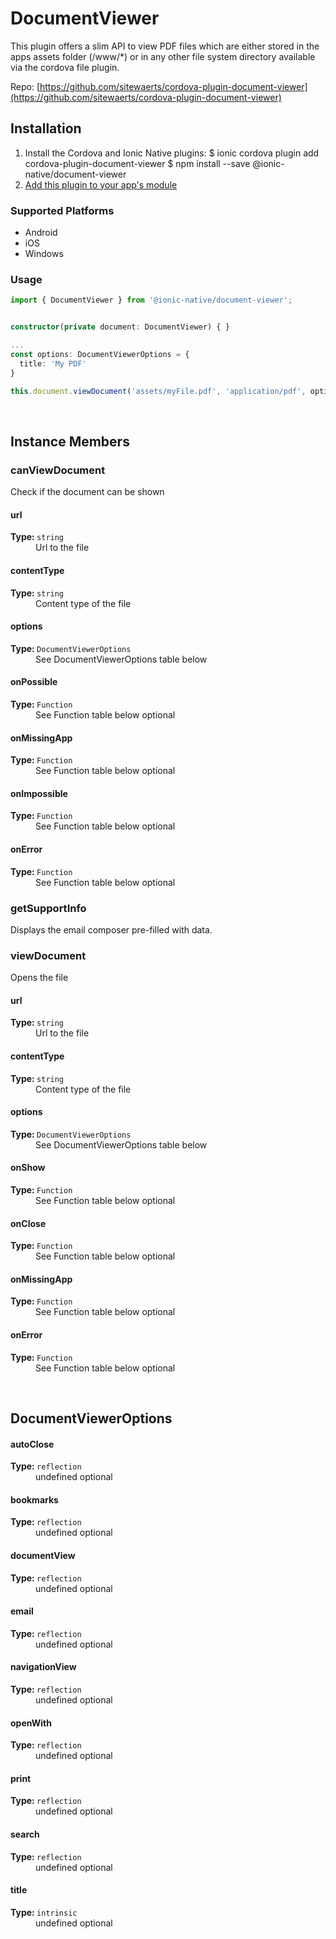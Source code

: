 # DocumentViewer 


This plugin offers a slim API to view PDF files which are either stored in the apps assets folder (/www/*) or in any other file system directory available via the cordova file plugin.


Repo: [https://github.com/sitewaerts/cordova-plugin-document-viewer](https://github.com/sitewaerts/cordova-plugin-document-viewer)



## Installation 

<ol>
<li>Install the Cordova and Ionic Native plugins:
<code-block language="shell">$ ionic cordova plugin add cordova-plugin-document-viewer
$ npm install --save @ionic-native/document-viewer
</code-block>
</li>
<li><a href="/docs/native/#Add_Plugins_to_Your_App_Module">Add this plugin to your app's module</a></li>
</ol>



### Supported Platforms

* Android
* iOS
* Windows




### Usage


```typescript
import { DocumentViewer } from '@ionic-native/document-viewer';


constructor(private document: DocumentViewer) { }

...
const options: DocumentViewerOptions = {
  title: 'My PDF'
}

this.document.viewDocument('assets/myFile.pdf', 'application/pdf', options)

```




<p><br></p>

## Instance Members

### canViewDocument

Check if the document can be shown

<dl>
<dt><h4>url</h4><strong>Type: </strong><code>string</code></dt>
<dd>Url to the file</dd><dt><h4>contentType</h4><strong>Type: </strong><code>string</code></dt>
<dd>Content type of the file</dd><dt><h4>options</h4><strong>Type: </strong><code>DocumentViewerOptions</code></dt>
<dd>See DocumentViewerOptions table below</dd><dt><h4>onPossible</h4><strong>Type: </strong><code>Function</code></dt>
<dd>See Function table below <span class="tag">optional</span></dd><dt><h4>onMissingApp</h4><strong>Type: </strong><code>Function</code></dt>
<dd>See Function table below <span class="tag">optional</span></dd><dt><h4>onImpossible</h4><strong>Type: </strong><code>Function</code></dt>
<dd>See Function table below <span class="tag">optional</span></dd><dt><h4>onError</h4><strong>Type: </strong><code>Function</code></dt>
<dd>See Function table below <span class="tag">optional</span></dd>
</dl>

### getSupportInfo

Displays the email composer pre-filled with data.

### viewDocument

Opens the file

<dl>
<dt><h4>url</h4><strong>Type: </strong><code>string</code></dt>
<dd>Url to the file</dd><dt><h4>contentType</h4><strong>Type: </strong><code>string</code></dt>
<dd>Content type of the file</dd><dt><h4>options</h4><strong>Type: </strong><code>DocumentViewerOptions</code></dt>
<dd>See DocumentViewerOptions table below</dd><dt><h4>onShow</h4><strong>Type: </strong><code>Function</code></dt>
<dd>See Function table below <span class="tag">optional</span></dd><dt><h4>onClose</h4><strong>Type: </strong><code>Function</code></dt>
<dd>See Function table below <span class="tag">optional</span></dd><dt><h4>onMissingApp</h4><strong>Type: </strong><code>Function</code></dt>
<dd>See Function table below <span class="tag">optional</span></dd><dt><h4>onError</h4><strong>Type: </strong><code>Function</code></dt>
<dd>See Function table below <span class="tag">optional</span></dd>
</dl>

<p><br></p>

## DocumentViewerOptions

<dl>
<dt><h4>autoClose</h4><strong>Type: </strong><code>reflection</code></dt>
<dd>undefined <span class="tag">optional</span></dd><dt><h4>bookmarks</h4><strong>Type: </strong><code>reflection</code></dt>
<dd>undefined <span class="tag">optional</span></dd><dt><h4>documentView</h4><strong>Type: </strong><code>reflection</code></dt>
<dd>undefined <span class="tag">optional</span></dd><dt><h4>email</h4><strong>Type: </strong><code>reflection</code></dt>
<dd>undefined <span class="tag">optional</span></dd><dt><h4>navigationView</h4><strong>Type: </strong><code>reflection</code></dt>
<dd>undefined <span class="tag">optional</span></dd><dt><h4>openWith</h4><strong>Type: </strong><code>reflection</code></dt>
<dd>undefined <span class="tag">optional</span></dd><dt><h4>print</h4><strong>Type: </strong><code>reflection</code></dt>
<dd>undefined <span class="tag">optional</span></dd><dt><h4>search</h4><strong>Type: </strong><code>reflection</code></dt>
<dd>undefined <span class="tag">optional</span></dd><dt><h4>title</h4><strong>Type: </strong><code>intrinsic</code></dt>
<dd>undefined <span class="tag">optional</span></dd>
</dl>

